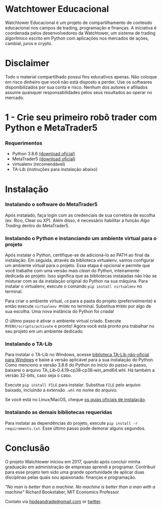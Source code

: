 # Watchtower Educacional
Watchtower Educacional é um projeto de compartilhamento de conteúdo educacional nos campos de trading, programação e finanças. A iniciativa é coordenada pelos desenvolvedores da Watchtower, um sistema de trading algorítmico escrito em Python com aplicações nos mercados de ações, cambial, juros e crypto.

# Disclaimer
Todo o material compartilhado possui fins educativos apenas. Não coloque em risco dinheiro que você não está disposto a perder. Use os softwares disponibilizados por sua conta e risco. Nenhum dos autores e afiliados assume quaisquer responsabilidades pelos seus resultados ao operar no mercado.

# 1 - Crie seu primeiro robô trader com Python e MetaTrader5
### Requerimentos
* Python 3.8.6 [(download oficial)](https://www.python.org/downloads/release/python-386/)
* MetaTrader5 [(download oficial)](https://www.metatrader5.com/en)
* virtualenv (recomendável)
* TA-Lib (instruções para instalação abaixo)

# Instalação
### Instalando o software do MetaTrader5
Após instalado, faça login com as credenciais de sua corretora de escolha (ex: Rico, Clear ou XP). Além disso, é necessário habilitar a função *Algo Trading* dentro do MetaTrader5.

### Instalando o Python e instanciando um ambiente virtual para o projeto
Após instalar o Python, certifique-se de adicioná-lo ao PATH ao final da instalação. Em seguida, através da biblioteca virtualenv, vamos configurar um ambiente virtual para o projeto. Essa etapa é opcional e permite que você trabalhe com uma versão mais *clean* do Python, inteiramente dedicada ao projeto. Isso significa que as bibliotecas instaladas não irão se misturar com as da instalação original do Python na sua máquina. Para instalar o virtualenv, execute o comando `pip install virtualenv` no terminal.

Para criar o ambiente virtual, `cd` para a pasta do projeto (preferivelmente) e então execute `virtualenv MYENV` no terminal. Substitua `MYENV` por algo de sua escolha. Uma nova instância do Python foi criada!

O último passo é ativar o ambiente virtual criado. Execute `MYENV/scripts/activate` e pronto! Agora você está pronto pra trabalhar no seu projeto em um ambiente dedicado.

### Instalando o TA-Lib
Para instalar o TA-Lib no Windows, acesse [biblioteca TA-Lib não-oficial para Windows](https://www.lfd.uci.edu/~gohlke/pythonlibs/) e baixe a versão aplicável para a sua instalação do Python. Como menciono a versão 3.8.6 do Python no início do passo-a-passo, baixarei o arquivo TA_Lib‑0.4.19‑cp38‑cp38‑win_amd64.whl. Há também a versão 32-bits, caso seja o caso.

Execute `pip install FILE` para instalar. Substitua `FILE` pelo arquivo baixado, incluindo a extensão `.whl` no nome do arquivo.

Se você está no Linux/MacOS, cheque [os guias oficiais de instalação](https://mrjbq7.github.io/ta-lib/install.html).

### Instalando as demais bibliotecas requeridas
Para instalar as dependências do projeto, execute `pip install -r requirements.txt`. Esse último passo pode demorar alguns segundos.

# Conclusão
O projeto Watchtower iniciou em 2017, quando após concluir minha graduação em administração de empresas aprendi a programar. Contribuir para esse projeto tem sido uma grande oportunidade de aplicar duas disciplinas pelas quais sou apaixonado: finanças e programação.

*"No man is better than a machine. No machine is better than a man with a machine"*
Richard Bookstaber, MIT Economics Professor

Contato via hpdeandrade@gmail.com or [twitter](https://twitter.com/hpdeandrade).